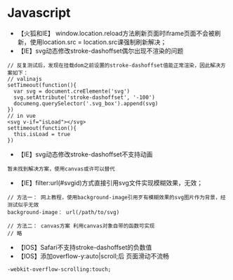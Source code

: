 # Javascript

- 【火狐和IE】 window.location.reload方法刷新页面时iframe页面不会被刷新，使用location.src = location.src课强制刷新解决；
- 【IE】svg动态修改stroke-dashoffset偶尔出现不渲染的问题
```
// 反复测试后，发现在挂载dom之前设置的stroke-dashoffset值能正常渲染，因此解决方案如下：
// valinajs
setTimeout(function(){
  var svg = document.creElemente('svg')
  svg.setAttribute('stroke-dashoffset', '-100')
  documeng.querySelector('.svg_box').append(svg)
})
// in vue
<svg v-if="isLoad"></svg>
settimeout(function(){
  this.isLoad = true
})
```
- 【IE】svg动态修改stroke-dashoffset不支持动画
```
暂未找到解决方案，使用canvas或许可以替代
```

- 【IE】filter:url(#svgid)方式直接引用svg文件实现模糊效果，无效；
```
// 方法一： 网上教程，使用background-image引用歹有模糊效果的svg图片作为背景，经测试似乎无效
background-image： url(/path/to/svg)
```
```
// 方法二： canvas方案 利用canvas对象自带的函数可实现
// 略
```
- 【IOS】Safari不支持stroke-dashoffset的负数值
- 【IOS】添加overflow-y:auto|scroll;后 页面滑动不流畅
```
-webkit-overflow-scrolling:touch;
```
